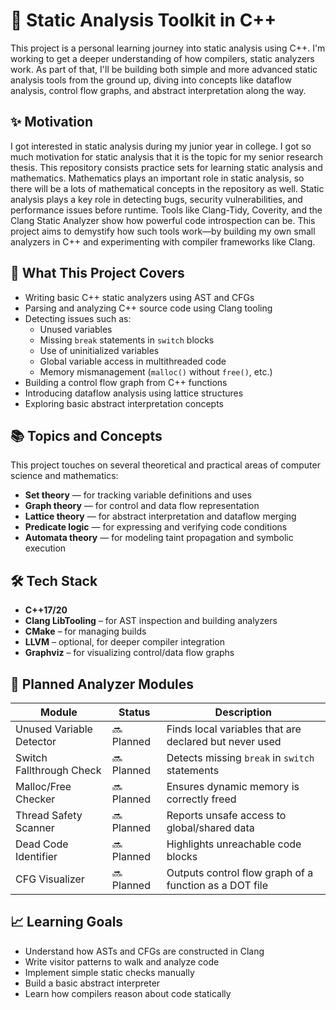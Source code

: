 # 🧠 Static Analysis Toolkit in C++

This project is a personal learning journey into static analysis using C++. I'm working to get a deeper understanding of how compilers, static analyzers work. As part of that, I'll be building both simple and more advanced static analysis tools from the ground up, diving into concepts like dataflow analysis, control flow graphs, and abstract interpretation along the way.

## ✨ Motivation

I got interested in static analysis during my junior year in college. I got so much motivation for static analysis that it is the topic for my senior research thesis. This repository consists practice sets for learning static analysis and mathematics. Mathematics plays an important role in static analysis, so there will be a lots of mathematical concepts in the repository as well. Static analysis plays a key role in detecting bugs, security vulnerabilities, and performance issues before runtime. Tools like Clang-Tidy, Coverity, and the Clang Static Analyzer show how powerful code introspection can be. This project aims to demystify how such tools work—by building my own small analyzers in C++ and experimenting with compiler frameworks like Clang. 

## 📌 What This Project Covers

- Writing basic C++ static analyzers using AST and CFGs
- Parsing and analyzing C++ source code using Clang tooling
- Detecting issues such as:
  - Unused variables
  - Missing `break` statements in `switch` blocks
  - Use of uninitialized variables
  - Global variable access in multithreaded code
  - Memory mismanagement (`malloc()` without `free()`, etc.)
- Building a control flow graph from C++ functions
- Introducing dataflow analysis using lattice structures
- Exploring basic abstract interpretation concepts

## 📚 Topics and Concepts

This project touches on several theoretical and practical areas of computer science and mathematics:

- **Set theory** — for tracking variable definitions and uses
- **Graph theory** — for control and data flow representation
- **Lattice theory** — for abstract interpretation and dataflow merging
- **Predicate logic** — for expressing and verifying code conditions
- **Automata theory** — for modeling taint propagation and symbolic execution

## 🛠 Tech Stack

- **C++17/20**
- **Clang LibTooling** – for AST inspection and building analyzers
- **CMake** – for managing builds
- **LLVM** – optional, for deeper compiler integration
- **Graphviz** – for visualizing control/data flow graphs

## 🧪 Planned Analyzer Modules

| Module                    | Status      | Description |
|--------------------------|-------------|-------------|
| Unused Variable Detector | 🔜 Planned  | Finds local variables that are declared but never used |
| Switch Fallthrough Check | 🔜 Planned  | Detects missing `break` in `switch` statements |
| Malloc/Free Checker      | 🔜 Planned  | Ensures dynamic memory is correctly freed |
| Thread Safety Scanner    | 🔜 Planned  | Reports unsafe access to global/shared data |
| Dead Code Identifier     | 🔜 Planned  | Highlights unreachable code blocks |
| CFG Visualizer           | 🔜 Planned  | Outputs control flow graph of a function as a DOT file |

## 📈 Learning Goals

- Understand how ASTs and CFGs are constructed in Clang
- Write visitor patterns to walk and analyze code
- Implement simple static checks manually
- Build a basic abstract interpreter
- Learn how compilers reason about code statically
